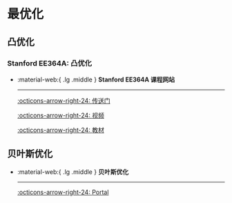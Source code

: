 # 最优化

## 凸优化

### Stanford EE364A: 凸优化

<div class="grid cards" markdown>

-   :material-web:{ .lg .middle } __Stanford EE364A 课程网站__

    ---

    [:octicons-arrow-right-24: <a href="http://stanford.edu/class/ee364a/index.html" target="_blank"> 传送门 </a>](#)

    [:octicons-arrow-right-24: <a href="https://www.bilibili.com/video/BV1aD4y1Q7aW" target="_blank"> 视频 </a>](#)

    [:octicons-arrow-right-24: <a href="https://stanford.edu/~boyd/cvxbook/" target="_blank"> 教材 </a>](#)

</div>

## 贝叶斯优化

<div class="grid cards" markdown>

-   :material-web:{ .lg .middle } __贝叶斯优化__

    ---

    [:octicons-arrow-right-24: <a href="http://www.cuishuaiwen.com:8000/zh/AI/BO/bo/" target="_blank"> Portal </a>](#)

</div>